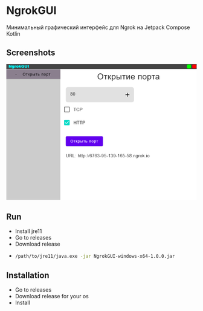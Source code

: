 

# NgrokGUI

Минимальный графический интерфейс для Ngrok на Jetpack Compose Kotlin

## Screenshots

![App Screenshot](assets/screen.png)


## Run

* Install jre11
* Go to releases
* Download release
* ```bash
  /path/to/jre11/java.exe -jar NgrokGUI-windows-x64-1.0.0.jar
  ```
    
## Installation

* Go to releases
* Download release for your os
* Install
